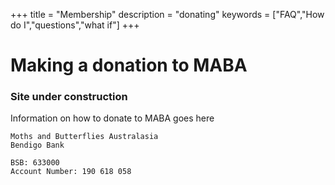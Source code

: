 +++
title = "Membership"
description = "donating"
keywords = ["FAQ","How do I","questions","what if"]
+++

# Making a donation to MABA


### Site under construction

Information on how to donate to MABA goes here

```
Moths and Butterflies Australasia
Bendigo Bank

BSB: 633000
Account Number: 190 618 058
```
